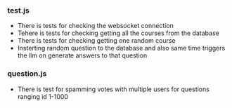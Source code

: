 ### test.js
- There is tests for checking the websocket connection
- Tehere is tests for checking getting all the courses from the database
- There is tests for checking getting one random course
- Insterting random question to the database and also same time triggers the llm on generate answers to that question
### question.js
- There is test for spamming votes with multiple users for questions ranging id 1-1000